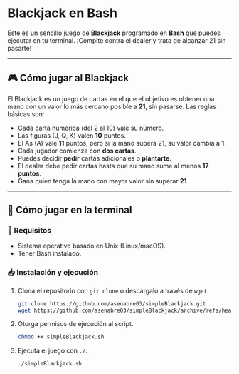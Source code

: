 # Blackjack en Bash

Este es un sencillo juego de **Blackjack** programado en **Bash** que puedes ejecutar en tu terminal. ¡Compite contra el dealer y trata de alcanzar 21 sin pasarte!

---

## 🎮 Cómo jugar al Blackjack

El Blackjack es un juego de cartas en el que el objetivo es obtener una mano con un valor lo más cercano posible a **21**, sin pasarse. Las reglas básicas son:

- Cada carta numérica (del 2 al 10) vale su número.
- Las figuras (J, Q, K) valen **10** puntos.
- El As (A) vale **11** puntos, pero si la mano supera 21, su valor cambia a **1**.
- Cada jugador comienza con **dos cartas**.
- Puedes decidir **pedir** cartas adicionales o **plantarte**.
- El dealer debe pedir cartas hasta que su mano sume al menos **17 puntos**.
- Gana quien tenga la mano con mayor valor sin superar **21**.

---

## 🚀 Cómo jugar en la terminal

### 📌 Requisitos

- Sistema operativo basado en Unix (Linux/macOS).
- Tener Bash instalado.

### 📥 Instalación y ejecución

1. Clona el repositorio con `git clone` o descárgalo a través de `wget`.
   ```sh
   git clone https://github.com/asenabre03/simpleBlackjack.git
   wget https://github.com/asenabre03/simpleBlackjack/archive/refs/heads/main.zip
   ```
2. Otorga permisos de ejecución al script.
   ```sh
   chmod +x simpleBlackjack.sh
   ```
3. Ejecuta el juego con `./`.
   ```sh
   ./simpleBlackjack.sh
   ```

